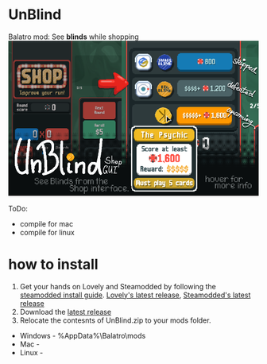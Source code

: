 # UnBlind
Balatro mod: See <b>blinds</b> while shopping
<img src="https://raw.githubusercontent.com/MeraGenio/UnBlind/refs/heads/main/readme-img.png">

ToDo:
- compile for mac
- compile for linux

# how to install 
1.   Get your hands on Lovely and Steamodded by following the [steamodded install guide](https://github.com/Steamodded/smods/wiki#how-to-install-steamodded). [Lovely's latest release](https://github.com/ethangreen-dev/lovely-injector/releases/), [Steamodded's latest release](https://github.com/Steamodded/smods/releases)
2.   Download the [latest release](https://github.com/MeraGenio/UnBlind/releases)
3.   Relocate the contesnts of UnBlind.zip to your mods folder.
<ul>
	<li> Windows - %AppData%\Balatro\mods</li>
	<li> Mac - </li>
	<li> Linux - </li>
</ul>
